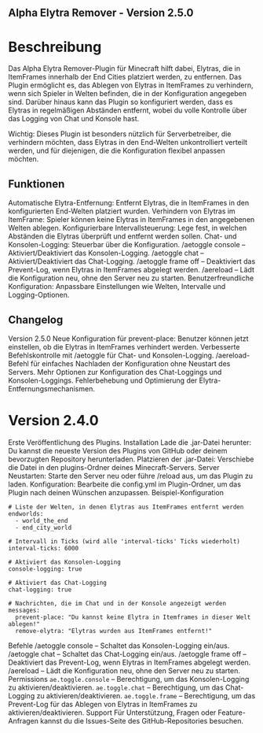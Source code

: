 ## Alpha Elytra Remover - Version 2.5.0
# Beschreibung
Das Alpha Elytra Remover-Plugin für Minecraft hilft dabei, Elytras, die in ItemFrames innerhalb der End Cities platziert werden, zu entfernen. Das Plugin ermöglicht es, das Ablegen von Elytras in ItemFrames zu verhindern, wenn sich Spieler in Welten befinden, die in der Konfiguration angegeben sind. Darüber hinaus kann das Plugin so konfiguriert werden, dass es Elytras in regelmäßigen Abständen entfernt, wobei du volle Kontrolle über das Logging von Chat und Konsole hast.

Wichtig: Dieses Plugin ist besonders nützlich für Serverbetreiber, die verhindern möchten, dass Elytras in den End-Welten unkontrolliert verteilt werden, und für diejenigen, die die Konfiguration flexibel anpassen möchten.

## Funktionen
Automatische Elytra-Entfernung: Entfernt Elytras, die in ItemFrames in den konfigurierten End-Welten platziert wurden.
Verhindern von Elytras im ItemFrame: Spieler können keine Elytras in ItemFrames in den angegebenen Welten ablegen.
Konfigurierbare Intervallsteuerung: Lege fest, in welchen Abständen die Elytras überprüft und entfernt werden sollen.
Chat- und Konsolen-Logging: Steuerbar über die Konfiguration.
/aetoggle console – Aktiviert/Deaktiviert das Konsolen-Logging.
/aetoggle chat – Aktiviert/Deaktiviert das Chat-Logging.
/aetoggle frame off – Deaktiviert das Prevent-Log, wenn Elytras in ItemFrames abgelegt werden.
/aereload – Lädt die Konfiguration neu, ohne den Server neu zu starten.
Benutzerfreundliche Konfiguration: Anpassbare Einstellungen wie Welten, Intervalle und Logging-Optionen.


## Changelog
Version 2.5.0
Neue Konfiguration für prevent-place: Benutzer können jetzt einstellen, ob die Elytras in ItemFrames verhindert werden.
Verbesserte Befehlskontrolle mit /aetoggle für Chat- und Konsolen-Logging.
/aereload-Befehl für einfaches Nachladen der Konfiguration ohne Neustart des Servers.
Mehr Optionen zur Konfiguration des Chat-Loggings und Konsolen-Loggings.
Fehlerbehebung und Optimierung der Elytra-Entfernungsmechanismen.

# Version 2.4.0
Erste Veröffentlichung des Plugins.
Installation
Lade die .jar-Datei herunter: Du kannst die neueste Version des Plugins von GitHub oder deinem bevorzugten Repository herunterladen.
Platzieren der .jar-Datei: Verschiebe die Datei in den plugins-Ordner deines Minecraft-Servers.
Server Neustarten: Starte den Server neu oder führe /reload aus, um das Plugin zu laden.
Konfiguration: Bearbeite die config.yml im Plugin-Ordner, um das Plugin nach deinen Wünschen anzupassen.
Beispiel-Konfiguration
````
# Liste der Welten, in denen Elytras aus ItemFrames entfernt werden
endworlds:
  - world_the_end
  - end_city_world

# Intervall in Ticks (wird alle 'interval-ticks' Ticks wiederholt)
interval-ticks: 6000

# Aktiviert das Konsolen-Logging
console-logging: true

# Aktiviert das Chat-Logging
chat-logging: true

# Nachrichten, die im Chat und in der Konsole angezeigt werden
messages:
  prevent-place: "Du kannst keine Elytra in Itemframes in dieser Welt ablegen!"
  remove-elytra: "Elytras wurden aus ItemFrames entfernt!"
````

Befehle
/aetoggle console – Schaltet das Konsolen-Logging ein/aus.
/aetoggle chat – Schaltet das Chat-Logging ein/aus.
/aetoggle frame off – Deaktiviert das Prevent-Log, wenn Elytras in ItemFrames abgelegt werden.
/aereload – Lädt die Konfiguration neu, ohne den Server neu zu starten.
Permissions
````ae.toggle.console```` – Berechtigung, um das Konsolen-Logging zu aktivieren/deaktivieren.
````ae.toggle.chat```` – Berechtigung, um das Chat-Logging zu aktivieren/deaktivieren.
````ae.toggle.frame```` – Berechtigung, um das Prevent-Log für das Ablegen von Elytras in ItemFrames zu aktivieren/deaktivieren.
Support
Für Unterstützung, Fragen oder Feature-Anfragen kannst du die Issues-Seite des GitHub-Repositories besuchen.
